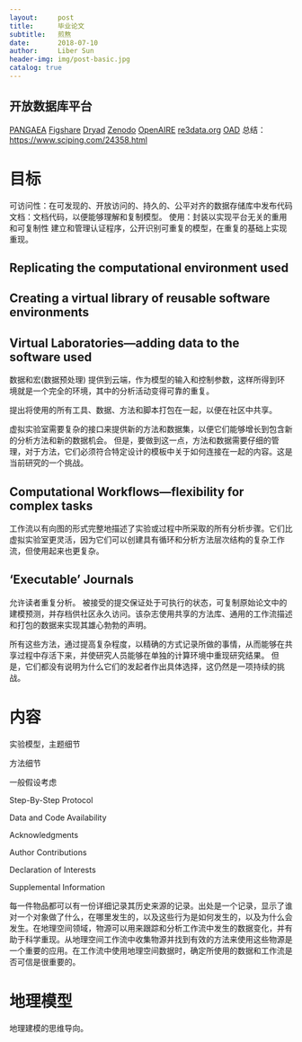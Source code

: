```yaml
---
layout:     post
title:      毕业论文
subtitle:   煎熬
date:       2018-07-10
author:     Liber Sun
header-img: img/post-basic.jpg
catalog: true
---
```



## 开放数据库平台

[PANGAEA](https://www.pangaea.de)
[Figshare](https://figshare.com/)
[Dryad](https://datadryad.org/)
[Zenodo](https://www.zenodo.org/)
[OpenAIRE](https://www.openaire.eu/)
[re3data.org](https://www.re3data.org)
[OAD](http://oad.simmons.edu)
总结：https://www.sciping.com/24358.html


# 目标

可访问性：在可发现的、开放访问的、持久的、公平对齐的数据存储库中发布代码
文档：文档代码，以便能够理解和复制模型。
使用：封装以实现平台无关的重用和可复制性
建立和管理认证程序，公开识别可重复的模型，在重复的基础上实现重现。

## Replicating the computational environment used


## Creating a virtual library of reusable software environments 


## Virtual Laboratories—adding data to the software used
 
数据和宏(数据预处理) 提供到云端，作为模型的输入和控制参数，这样所得到环境就是一个完全的环境，其中的分析活动变得可靠的重复。

提出将使用的所有工具、数据、方法和脚本打包在一起，以便在社区中共享。

虚拟实验室需要复杂的接口来提供新的方法和数据集，以便它们能够增长到包含新的分析方法和新的数据机会。
但是，要做到这一点，方法和数据需要仔细的管理，对于方法，它们必须符合特定设计的模板中关于如何连接在一起的内容。这是当前研究的一个挑战。

## Computational Workflows—flexibility for complex tasks

工作流以有向图的形式完整地描述了实验或过程中所采取的所有分析步骤。它们比虚拟实验室更灵活，因为它们可以创建具有循环和分析方法层次结构的复杂工作流，但使用起来也更复杂。

## ‘Executable’ Journals

允许读者重复分析。
被接受的提交保证处于可执行的状态，可复制原始论文中的建模预测，并存档供社区永久访问。该杂志使用共享的方法库、通用的工作流描述和打包的数据来实现其雄心勃勃的声明。

所有这些方法，通过提高复杂程度，以精确的方式记录所做的事情，从而能够在共享过程中存活下来，并使研究人员能够在单独的计算环境中重现研究结果。
但是，它们都没有说明为什么它们的发起者作出具体选择，这仍然是一项持续的挑战。



# 内容



实验模型，主题细节

方法细节

一般假设考虑


Step-By-Step Protocol

Data and Code Availability


Acknowledgments

Author Contributions

Declaration of Interests

Supplemental Information

每一件物品都可以有一份详细记录其历史来源的记录。出处是一个记录，显示了谁对一个对象做了什么，在哪里发生的，以及这些行为是如何发生的，以及为什么会发生。在地理空间领域，物源可以用来跟踪和分析工作流中发生的数据变化，并有助于科学重现。从地理空间工作流中收集物源并找到有效的方法来使用这些物源是一个重要的应用。在工作流中使用地理空间数据时，确定所使用的数据和工作流是否可信是很重要的。


# 地理模型

地理建模的思维导向。


 




